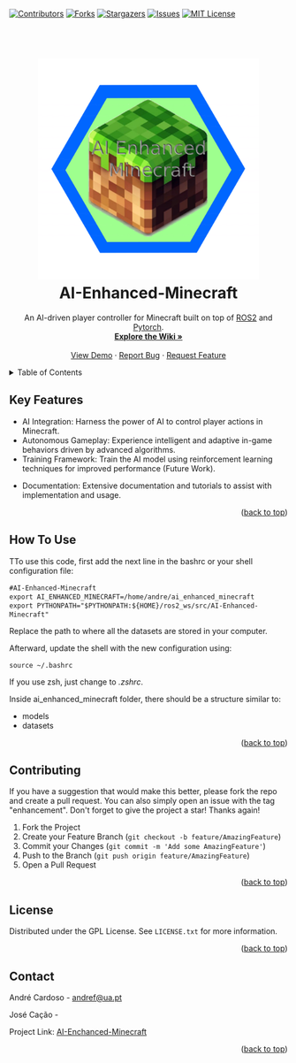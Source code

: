 <a name="readme-top"></a>

[![Contributors][contributors-shield]][contributors-url]
[![Forks][forks-shield]][forks-url]
[![Stargazers][stars-shield]][stars-url]
[![Issues][issues-shield]][issues-url]
[![MIT License][license-shield]][license-url]

<h1 align="center">
  <br>
  <a href="https://github.com/andrefdre/AI-Enhanced-Minecraft"><img src="./Images/Logo.svg" alt="AI-Enhanced-Minecraft" width="400"></a>
  <br>
    AI-Enhanced-Minecraft
  <br>
</h1>
  <p align="center">
    An AI-driven player controller for Minecraft built on top of <a href="https://www.ros.org/" target="_blank">ROS2</a> and <a href="https://pytorch.org/" target="_blank">Pytorch</a>.
    <br />
    <a href="https://github.com/andrefdre/Dora_the_mug_finder_SAVI/wiki"><strong>Explore the Wiki »</strong></a>
    <br />
    <br />
    <a href="https://youtu.be/vULnTanHHmM">View Demo</a>
    ·
    <a href="https://github.com/andrefdre/Dora_the_mug_finder_SAVI/issues">Report Bug</a>
    ·
    <a href="https://github.com/andrefdre/Dora_the_mug_finder_SAVI/issues">Request Feature</a>
  </p>

<!-- ![screenshot](https://raw.githubusercontent.com/amitmerchant1990/electron-markdownify/master/app/img/markdownify.gif) -->

<!-- TABLE OF CONTENTS -->
<details>
  <summary>Table of Contents</summary>
  <ol>
    <li>
      <a href="#key-features">Key Features</a>
    </li>
    <li>
      <a href="#how-to-use">How to use</a>
    </li>
    <li><a href="#contributing">Contributing</a></li>
    <li><a href="#license">License</a></li>
    <li><a href="#contact">Contact</a></li>
  </ol>
</details>

## Key Features

- AI Integration: Harness the power of AI to control player actions in Minecraft.
- Autonomous Gameplay: Experience intelligent and adaptive in-game behaviors driven by advanced algorithms.
- Training Framework: Train the AI model using reinforcement learning techniques for improved performance (Future Work).
<!-- - Minecraft API Integration: Communicate with the Minecraft API to interact with the game environment. -->
- Documentation: Extensive documentation and tutorials to assist with implementation and usage.

<p align="right">(<a href="#readme-top">back to top</a>)</p>

## How To Use

TTo use this code, first add the next line in the bashrc or your shell configuration file:

  ```
#AI-Enhanced-Minecraft
export AI_ENHANCED_MINECRAFT=/home/andre/ai_enhanced_minecraft
export PYTHONPATH="$PYTHONPATH:${HOME}/ros2_ws/src/AI-Enhanced-Minecraft"
  ```
Replace the path to where all the datasets are stored in your computer. 

Afterward, update the shell with the new configuration using:
```
source ~/.bashrc
```
If you use zsh, just change to *.zshrc*.

Inside ai_enhanced_minecraft folder, there should be a structure similar to:
  - models
  - datasets

<p align="right">(<a href="#readme-top">back to top</a>)</p>


<!-- CONTRIBUTING -->
## Contributing

If you have a suggestion that would make this better, please fork the repo and create a pull request. You can also simply open an issue with the tag "enhancement".
Don't forget to give the project a star! Thanks again!

1. Fork the Project
2. Create your Feature Branch (`git checkout -b feature/AmazingFeature`)
3. Commit your Changes (`git commit -m 'Add some AmazingFeature'`)
4. Push to the Branch (`git push origin feature/AmazingFeature`)
5. Open a Pull Request

<p align="right">(<a href="#readme-top">back to top</a>)</p>

<!-- LICENSE -->
## License

Distributed under the GPL License. See `LICENSE.txt` for more information.

<p align="right">(<a href="#readme-top">back to top</a>)</p>

<!-- CONTACT -->
## Contact

André Cardoso - andref@ua.pt

José Cação -

Project Link: [AI-Enchanced-Minecraft](https://github.com/andrefdre/AI-Enhanced-Minecraft)

<p align="right">(<a href="#readme-top">back to top</a>)</p>




<!-- MARKDOWN LINKS & IMAGES -->
<!-- https://www.markdownguide.org/basic-syntax/#reference-style-links -->
[contributors-shield]: https://img.shields.io/github/contributors/andrefdre/AI-Enhanced-Minecraft.svg?style=for-the-badge
[contributors-url]: https://github.com/andrefdre/AI-Enhanced-Minecraft/graphs/contributors
[forks-shield]: https://img.shields.io/github/forks/andrefdre/AI-Enhanced-Minecraft.svg?style=for-the-badge
[forks-url]: https://github.com/andrefdre/AI-Enhanced-Minecraft/network/members
[stars-shield]: https://img.shields.io/github/stars/andrefdre/AI-Enhanced-Minecraft.svg?style=for-the-badge
[stars-url]: https://github.com/andrefdre/AI-Enhanced-Minecraft/stargazers
[issues-shield]: https://img.shields.io/github/issues/andrefdre/AI-Enhanced-Minecraft.svg?style=for-the-badge
[issues-url]: https://github.com/andrefdre/AI-Enhanced-Minecraft/issues
[license-shield]: https://img.shields.io/github/license/andrefdre/AI-Enhanced-Minecraft.svg?style=for-the-badge
[license-url]: https://github.com/andrefdre/AI-Enhanced-Minecraft/blob/master/LICENSE.txt
[product-screenshot]: Docs/logo.svg